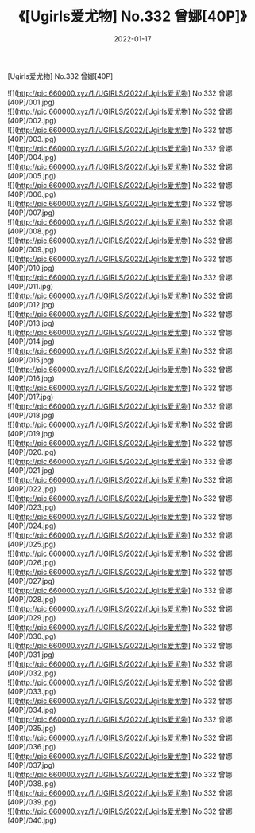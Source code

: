 ﻿---
layout: post
title:  《[Ugirls爱尤物] No.332 曾娜[40P]》
date:   2022-01-17
img: http://pic.660000.xyz/1:/UGIRLS/2022/[Ugirls爱尤物] No.332 曾娜[40P]/000.jpg
categories: [美女, 清纯, 唯美]
---

[Ugirls爱尤物] No.332 曾娜[40P]

  ![](http://pic.660000.xyz/1:/UGIRLS/2022/[Ugirls爱尤物] No.332 曾娜[40P]/001.jpg) <br> ![](http://pic.660000.xyz/1:/UGIRLS/2022/[Ugirls爱尤物] No.332 曾娜[40P]/002.jpg) <br> ![](http://pic.660000.xyz/1:/UGIRLS/2022/[Ugirls爱尤物] No.332 曾娜[40P]/003.jpg) <br> ![](http://pic.660000.xyz/1:/UGIRLS/2022/[Ugirls爱尤物] No.332 曾娜[40P]/004.jpg) <br> ![](http://pic.660000.xyz/1:/UGIRLS/2022/[Ugirls爱尤物] No.332 曾娜[40P]/005.jpg) <br> ![](http://pic.660000.xyz/1:/UGIRLS/2022/[Ugirls爱尤物] No.332 曾娜[40P]/006.jpg) <br> ![](http://pic.660000.xyz/1:/UGIRLS/2022/[Ugirls爱尤物] No.332 曾娜[40P]/007.jpg) <br> ![](http://pic.660000.xyz/1:/UGIRLS/2022/[Ugirls爱尤物] No.332 曾娜[40P]/008.jpg) <br> ![](http://pic.660000.xyz/1:/UGIRLS/2022/[Ugirls爱尤物] No.332 曾娜[40P]/009.jpg) <br> ![](http://pic.660000.xyz/1:/UGIRLS/2022/[Ugirls爱尤物] No.332 曾娜[40P]/010.jpg) <br> ![](http://pic.660000.xyz/1:/UGIRLS/2022/[Ugirls爱尤物] No.332 曾娜[40P]/011.jpg) <br> ![](http://pic.660000.xyz/1:/UGIRLS/2022/[Ugirls爱尤物] No.332 曾娜[40P]/012.jpg) <br> ![](http://pic.660000.xyz/1:/UGIRLS/2022/[Ugirls爱尤物] No.332 曾娜[40P]/013.jpg) <br> ![](http://pic.660000.xyz/1:/UGIRLS/2022/[Ugirls爱尤物] No.332 曾娜[40P]/014.jpg) <br> ![](http://pic.660000.xyz/1:/UGIRLS/2022/[Ugirls爱尤物] No.332 曾娜[40P]/015.jpg) <br> ![](http://pic.660000.xyz/1:/UGIRLS/2022/[Ugirls爱尤物] No.332 曾娜[40P]/016.jpg) <br> ![](http://pic.660000.xyz/1:/UGIRLS/2022/[Ugirls爱尤物] No.332 曾娜[40P]/017.jpg) <br> ![](http://pic.660000.xyz/1:/UGIRLS/2022/[Ugirls爱尤物] No.332 曾娜[40P]/018.jpg) <br> ![](http://pic.660000.xyz/1:/UGIRLS/2022/[Ugirls爱尤物] No.332 曾娜[40P]/019.jpg) <br> ![](http://pic.660000.xyz/1:/UGIRLS/2022/[Ugirls爱尤物] No.332 曾娜[40P]/020.jpg) <br> ![](http://pic.660000.xyz/1:/UGIRLS/2022/[Ugirls爱尤物] No.332 曾娜[40P]/021.jpg) <br> ![](http://pic.660000.xyz/1:/UGIRLS/2022/[Ugirls爱尤物] No.332 曾娜[40P]/022.jpg) <br> ![](http://pic.660000.xyz/1:/UGIRLS/2022/[Ugirls爱尤物] No.332 曾娜[40P]/023.jpg) <br> ![](http://pic.660000.xyz/1:/UGIRLS/2022/[Ugirls爱尤物] No.332 曾娜[40P]/024.jpg) <br> ![](http://pic.660000.xyz/1:/UGIRLS/2022/[Ugirls爱尤物] No.332 曾娜[40P]/025.jpg) <br> ![](http://pic.660000.xyz/1:/UGIRLS/2022/[Ugirls爱尤物] No.332 曾娜[40P]/026.jpg) <br> ![](http://pic.660000.xyz/1:/UGIRLS/2022/[Ugirls爱尤物] No.332 曾娜[40P]/027.jpg) <br> ![](http://pic.660000.xyz/1:/UGIRLS/2022/[Ugirls爱尤物] No.332 曾娜[40P]/028.jpg) <br> ![](http://pic.660000.xyz/1:/UGIRLS/2022/[Ugirls爱尤物] No.332 曾娜[40P]/029.jpg) <br> ![](http://pic.660000.xyz/1:/UGIRLS/2022/[Ugirls爱尤物] No.332 曾娜[40P]/030.jpg) <br> ![](http://pic.660000.xyz/1:/UGIRLS/2022/[Ugirls爱尤物] No.332 曾娜[40P]/031.jpg) <br> ![](http://pic.660000.xyz/1:/UGIRLS/2022/[Ugirls爱尤物] No.332 曾娜[40P]/032.jpg) <br> ![](http://pic.660000.xyz/1:/UGIRLS/2022/[Ugirls爱尤物] No.332 曾娜[40P]/033.jpg) <br> ![](http://pic.660000.xyz/1:/UGIRLS/2022/[Ugirls爱尤物] No.332 曾娜[40P]/034.jpg) <br> ![](http://pic.660000.xyz/1:/UGIRLS/2022/[Ugirls爱尤物] No.332 曾娜[40P]/035.jpg) <br> ![](http://pic.660000.xyz/1:/UGIRLS/2022/[Ugirls爱尤物] No.332 曾娜[40P]/036.jpg) <br> ![](http://pic.660000.xyz/1:/UGIRLS/2022/[Ugirls爱尤物] No.332 曾娜[40P]/037.jpg) <br> ![](http://pic.660000.xyz/1:/UGIRLS/2022/[Ugirls爱尤物] No.332 曾娜[40P]/038.jpg) <br> ![](http://pic.660000.xyz/1:/UGIRLS/2022/[Ugirls爱尤物] No.332 曾娜[40P]/039.jpg) <br> ![](http://pic.660000.xyz/1:/UGIRLS/2022/[Ugirls爱尤物] No.332 曾娜[40P]/040.jpg) <br>